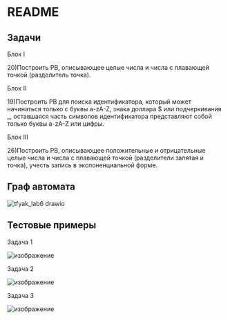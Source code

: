 # README
## Задачи

Блок I

20)Построить РВ, описывающее целые числа и числа с
плавающей точкой (разделитель точка).

Блок II

19)Построить РВ для поиска идентификатора, который может
начинаться только с буквы a-zA-Z, знака доллара $ или подчеркивания _,
оставшаяся часть символов идентификатора представляют собой только
буквы a-zA-Z или цифры.

Блок III

26)Построить РВ, описывающее положительные и отрицательные
целые числа и числа с плавающей точкой (разделители запятая и точка),
учесть запись в экспоненциальной форме.

## Граф автомата 
![tfyak_lab6 drawio](https://github.com/user-attachments/assets/3a2ac4f2-8130-4057-95a4-86e04c6ff670)

## Тестовые примеры

Задача 1

![изображение](https://github.com/user-attachments/assets/e67b9973-89f2-4779-90e5-7aaacac06bc2)

Задача 2

![изображение](https://github.com/user-attachments/assets/c63fe031-8aae-4edf-8a21-7a62a2e6aaf1)

Задача 3

![изображение](https://github.com/user-attachments/assets/3533f4db-1d8e-448a-84f1-5688a0cf7728)




